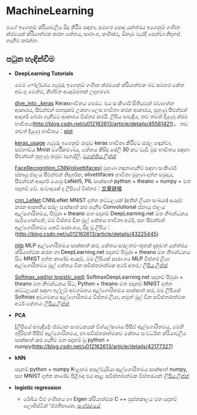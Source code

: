 MachineLearning
====================



මගේ ඉගෙනුම් ක්රියාවලිය සිදු කිරීම සඳහා, සමහර පොදු යන්ත්රය ඉගෙනුම් ගණිත ක්රමයක් ක්රියාත්මක කරන කේතය, සාරාංශ, කණිෂ්ඨ, ඕනෑම වැරදි පෙන්වා නිදහස් හැඟීම කරන්න.


## පටුන හැඳින්වීම

- **DeepLearning Tutorials**

   මෙම ෆෝල්ඩරය ගැඹුරු ඉගෙනුම් ගණිත ක්රමයක් ක්රියාත්මක බව සමහර කේත අඩංගු මෙන්ම, නිශ්චිත අයදුම්පතක් උදාහරණ:

   [dive_into _keras](https://github.com/wepe/MachineLearning/tree/master/DeepLearning%20Tutorials/dive_into_keras) Kerasභාවිතය පෙරට. එය සංකීර්ණ සිතියමක් මවාගන්න ආකාරය, සීඑන්එන් පහසුකම් උකහා ලෙස භාවිතා කරන ආකාරය, පුහුණු සීඑන්එන් ආදර්ශ බේරා ගැනීමට ආකාරය විස්තර කරයි. ලිපිය සබැඳිය, තව තවත් දියුණු ක්රම භාවිතය(http://blog.csdn.net/u012162613/article/details/45581421)， තව තවත් දියුණු භාවිතය：[gist](https://gist.github.com/wepe/a05ad572dca002046de443061909ff7a)
      
   [keras_usage](https://github.com/wepe/MachineLearning/tree/master/DeepLearning%20Tutorials/keras_usage) ගැඹුරු ඉගෙනුම් රාමුව keras භාවිතා කිරීමට සරල හඳුන්වා, සම්භාව්ය Mnist වර්ගීකරණය, කේතය කිසිදු පේලි 30 කට වැඩි මුළු භාවිතය සඳහා සීඑන්එන් පුහුණු රාමුව පැහැදිලි. [වගන්තිය ලින්ක්](http://blog.csdn.net/u012162613/article/details/45397033)

   [FaceRecognition_CNN(olivettifaces)](https://github.com/wepe/MachineLearning-Demo/tree/master/DeepLearning%20Tutorials/FaceRecognition_CNN(olivettifaces))
     මුහුණ හඳුනාගැනීම් සඳහා සංකීර්ණ ස්නායු ජාලය සීඑන්එන් නිදර්ශක, olivettifaces භාවිතා මුහුණ දත්ත සමුදාය, සීඑන්එන් ආදර්ශ යොමු LeNet5, PIL සාක්ෂාත් python + theano + numpy + මත පදනම් වේ. සංවාදයක් ද ලිපියේ විස්තර：[文章链接](http://blog.csdn.net/u012162613/article/details/43277187)


   [cnn_LeNet](https://github.com/wepe/MachineLearning-Demo/tree/master/DeepLearning%20Tutorials/cnn_LeNet)  CNNLeNet MNIST දත්ත කට්ටලයක් (අතින් ලියන සංඛ්යා) අයදුම් කරන ආකෘතිය සරල සාක්ෂාත් කර ගැනීම Convolutional ස්නායු ජාලය ඇල්ගොරිතමය, පිඹුරා + theano මත පදනම් DeepLearning.net මත නිබන්ධනය පැමිණෙන්නේ, මම විස්තර චීන මුල් කේතය භාවිතා අර්ථ, සහ සීඑන්එන් ඇල්ගොරිතමය කෙටි සාරාංශය, සිදු වූ ලිපිය：(http://blog.csdn.net/u012162613/article/details/43225445)

   [mlp](https://github.com/wepe/MachineLearning-Demo/tree/master/DeepLearning%20Tutorials/mlp)  MLP ඇල්ගොරිතමය සාක්ෂාත් කර, කේතය සරලතම-තුනක් දැනුවත් යන්ත්රය ක්රියාත්මක කරන හා DeepLearning.net පදනම් පිඹුරා + theano මත නිබන්ධනය සිට MNIST දත්ත කාණ්ඩ අයදුම්, මම ලිපියක් සාරාංශය MLP විස්තර ලියා ඇල්ගොරිතමය මුල් කේතය චීන සවිස්තරාත්මක අර්ථ අතර,: [ලිපිය ලින්ක්](http://blog.csdn.net/u012162613/article/details/43221829)

   [Softmax_sgd(or logistic_sgd)](https://github.com/wepe/MachineLearning-Demo/tree/master/DeepLearning%20Tutorials/Softmax_sgd(or%20logistic_sgd)) SoftmaxDeepLearning.net පදනම් පිඹුරා + theano මත නිබන්ධනය සිට, Python + theano මත පදනම් MNIST දත්ත කට්ටලයක් සඳහා ඉල්ලුම් අවගමනය ඇල්ගොරිතමය සාක්ෂාත් කර, මම ලිපියක් Softmax අවගමනය ඇල්ගොරිතමය විස්තර ලියා, නමුත් මුල් චීන සවිස්තරාත්මක අර්ථ කේතය: [ලිපිය ලින්ක්](http://blog.csdn.net/u012162613/article/details/43157801)

- **PCA**

   [ලිපියේ සබැඳිය]: ප්රධාන සංඝටකයක් විශ්ලේෂණය පීසීඒ ඇල්ගොරිතමය, මෙහි ඉදිරිපත් පීසීඒ ඇල්ගොරිතමය, හා සවිස්තරාත්මකව කේතය සංවර්ධන ක්රියාවලිය සාක්ෂාත් කර ගැනීම මත පදනම් වූ python + numpy(http://blog.csdn.net/u012162613/article/details/42177327)

- **kNN**
      
   පදනම් python + numpy K-ළඟම අසල්වැසියා ඇල්ගොරිතමය සාක්ෂාත් numpy, සහ MNIST දත්ත කාණ්ඩ පිළිබඳ එය අදාළ සවිස්තරාත්මක විස්තරයක්: [ලිපිය ලින්ක්](http://blog.csdn.net/u012162613/article/details/41768407)

- **logistic regression**

   - රේඛීය වීජ ගණිතය හා Eigen ක්රියාත්මක C ++ පුස්තකාලය මත පදනම් ලොජිස්ටික් 'ප්රතිපායන, [සංග්රහයේ](https://github.com/wepe/MachineLearning/tree/master/logistic%20regression/use_cpp_and_eigen)

   

